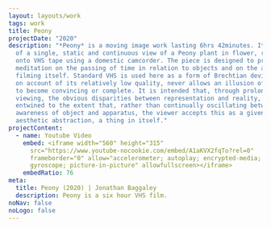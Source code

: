 ```yaml
---
layout: layouts/work
tags: work
title: Peony
projectDate: "2020"
description: "*Peony* is a moving image work lasting 6hrs 42minutes. It consists
  of a single, static and continuous view of a Peony plant in flower, recorded
  onto VHS tape using a domestic camcorder. The piece is designed to provide a
  meditation on the passing of time in relation to objects and on the act of
  filming itself. Standard VHS is used here as a form of Brechtian device, that,
  on account of its relatively low quality, never allows an illusion of reality
  to become convincing or complete. It is intended that, through prolonged
  viewing, the obvious disparities between representation and reality, become
  entwined to the extent that, rather than continually oscillating between an
  awareness of object and apparatus, the viewer accepts this as a given form of
  aesthetic abstraction, a thing in itself."
projectContent:
  - name: Youtube Video
    embed: <iframe width="560" height="315"
      src="https://www.youtube-nocookie.com/embed/A1aKVX2fqTo?rel=0"
      frameborder="0" allow="accelerometer; autoplay; encrypted-media;
      gyroscope; picture-in-picture" allowfullscreen></iframe>
    embedRatio: 76
meta:
  title: Peony (2020) | Jonathan Baggaley
  description: Peony is a six hour VHS film.
noNav: false
noLogo: false
---
```

